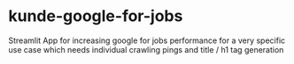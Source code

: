 # kunde-google-for-jobs
 Streamlit App for increasing google for jobs performance for a very specific use case which needs individual crawling pings and title / h1 tag generation
